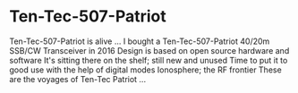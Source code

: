 # Ten-Tec-507-Patriot
Ten-Tec-507-Patriot is alive ...
I bought a Ten-Tec-507-Patriot 40/20m SSB/CW Transceiver in 2016
Design is based on open source hardware and software
It's sitting there on the shelf; still new and unused
Time to put it to good use with the help of digital modes
Ionosphere; the RF frontier
These are the voyages of Ten-Tec Patriot ...

